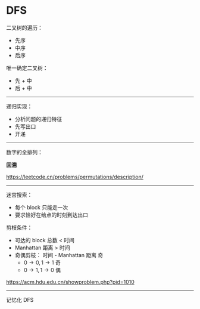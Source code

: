 # DFS

二叉树的遍历：

- 先序
- 中序
- 后序

唯一确定二叉树：

- 先 + 中
- 后 + 中

---

递归实现：

- 分析问题的递归特征
- 先写出口
- 开递

---

数字的全排列：

**回溯**

https://leetcode.cn/problems/permutations/description/

---

迷宫搜索：

- 每个 block 只能走一次
- 要求恰好在给点的时刻到达出口

剪枝条件：

- 可达的 block 总数 < 时间
- Manhattan 距离 > 时间
- 奇偶剪枝： 时间 - Manhattan 距离 奇
  - $0 \rightarrow 0, 1 \rightarrow 1$ 奇
  - $0 \rightarrow 1, 1 \rightarrow 0$ 偶

https://acm.hdu.edu.cn/showproblem.php?pid=1010

---

记忆化 DFS
